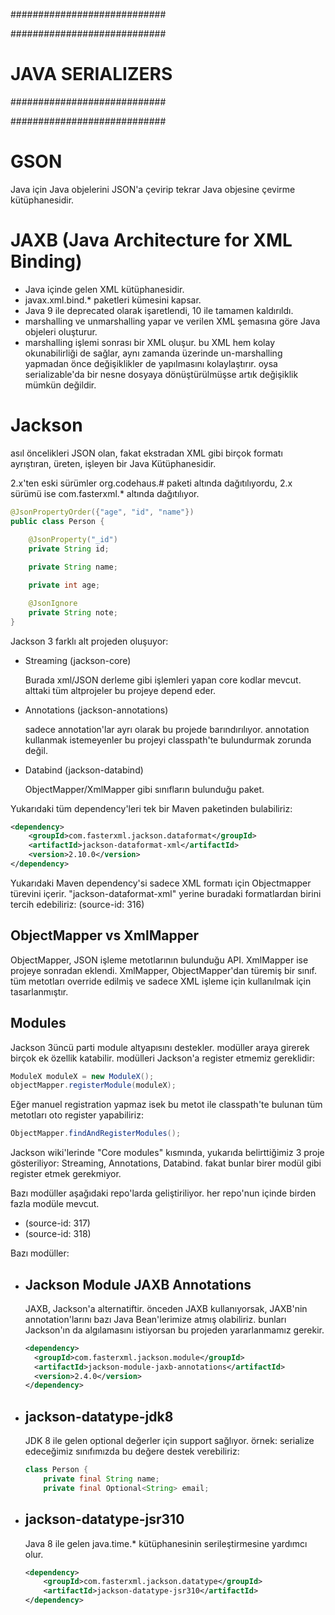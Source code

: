 ############################

############################
# JAVA SERIALIZERS
############################

############################

# GSON
Java için Java objelerini JSON'a çevirip tekrar Java objesine çevirme kütüphanesidir.

# JAXB (Java Architecture for XML Binding)
- Java içinde gelen XML kütüphanesidir.
- javax.xml.bind.* paketleri kümesini kapsar.
- Java 9 ile deprecated olarak işaretlendi, 10 ile tamamen kaldırıldı.
- marshalling ve unmarshalling yapar ve verilen XML şemasına göre Java objeleri oluşturur.
- marshalling işlemi sonrası bir XML oluşur. bu XML hem kolay okunabilirliği de sağlar, aynı zamanda üzerinde un-marshalling yapmadan önce değişiklikler de yapılmasını kolaylaştırır. oysa serializable'da bir nesne dosyaya dönüştürülmüşse artık değişiklik mümkün değildir.

# Jackson
asıl öncelikleri JSON olan, fakat ekstradan XML gibi birçok formatı ayrıştıran, üreten, işleyen bir Java Kütüphanesidir.

2.x'ten eski sürümler org.codehaus.# paketi altında dağıtılıyordu, 2.x sürümü ise com.fasterxml.* altında dağıtılıyor.

```java
@JsonPropertyOrder({"age", "id", "name"})
public class Person {
  
    @JsonProperty("_id")
    private String id;

    private String name;

    private int age;

    @JsonIgnore
    private String note;
}
```

Jackson 3 farklı alt projeden oluşuyor:

- Streaming (jackson-core)

  Burada xml/JSON derleme gibi işlemleri yapan core kodlar mevcut. alttaki tüm altprojeler bu projeye depend eder.

- Annotations (jackson-annotations) 

  sadece annotation'lar ayrı olarak bu projede barındırılıyor. annotation kullanmak istemeyenler bu projeyi classpath'te bulundurmak zorunda değil.

- Databind (jackson-databind)

  ObjectMapper/XmlMapper gibi sınıfların bulunduğu paket.

Yukarıdaki tüm dependency'leri tek bir Maven paketinden bulabiliriz:

```xml
<dependency>
    <groupId>com.fasterxml.jackson.dataformat</groupId>
    <artifactId>jackson-dataformat-xml</artifactId>
    <version>2.10.0</version> 
</dependency>
```

Yukarıdaki Maven dependency'si sadece XML formatı için Objectmapper türevini içerir. "jackson-dataformat-xml" yerine buradaki formatlardan birini tercih edebiliriz: (source-id: 316)

## ObjectMapper vs XmlMapper
ObjectMapper, JSON işleme metotlarının bulunduğu API. XmlMapper ise projeye sonradan eklendi. XmlMapper, ObjectMapper'dan türemiş bir sınıf. tüm metotları override edilmiş ve sadece XML işleme için kullanılmak için tasarlanmıştır.

## Modules
Jackson 3üncü parti module altyapısını destekler. modüller araya girerek birçok ek özellik katabilir. modülleri Jackson'a register etmemiz gereklidir:

```java
ModuleX moduleX = new ModuleX();
objectMapper.registerModule(moduleX);
```

Eğer manuel registration yapmaz isek bu metot ile classpath'te bulunan tüm metotları oto register yapabiliriz:

```java
ObjectMapper.findAndRegisterModules();
```

Jackson wiki'lerinde "Core modules" kısmında, yukarıda belirttiğimiz 3 proje gösteriliyor: Streaming, Annotations, Databind. fakat bunlar birer modül gibi register etmek gerekmiyor.

Bazı modüller aşağıdaki repo'larda geliştiriliyor. her repo'nun içinde birden fazla modüle mevcut.
- (source-id: 317)
- (source-id: 318)

Bazı modüller:

- ## Jackson Module JAXB Annotations
  JAXB, Jackson'a alternatiftir. önceden JAXB kullanıyorsak, JAXB'nin annotation'larını bazı Java Bean'lerimize atmış olabiliriz. bunları Jackson'ın da algılamasını istiyorsan bu projeden yararlanmamız gerekir.

  ```xml
  <dependency>
    <groupId>com.fasterxml.jackson.module</groupId>
    <artifactId>jackson-module-jaxb-annotations</artifactId>
    <version>2.4.0</version>
  </dependency>
  ```

- ## jackson-datatype-jdk8
  JDK 8 ile gelen optional değerler için support sağlıyor. örnek: serialize edeceğimiz sınıfımızda bu değere destek verebiliriz:

  ```java
  class Person {
      private final String name;
      private final Optional<String> email;
  ```

- ## jackson-datatype-jsr310
  Java 8 ile gelen java.time.* kütüphanesinin serileştirmesine yardımcı olur.

  ```xml
  <dependency>
      <groupId>com.fasterxml.jackson.datatype</groupId>
      <artifactId>jackson-datatype-jsr310</artifactId>
  </dependency>
  ```

